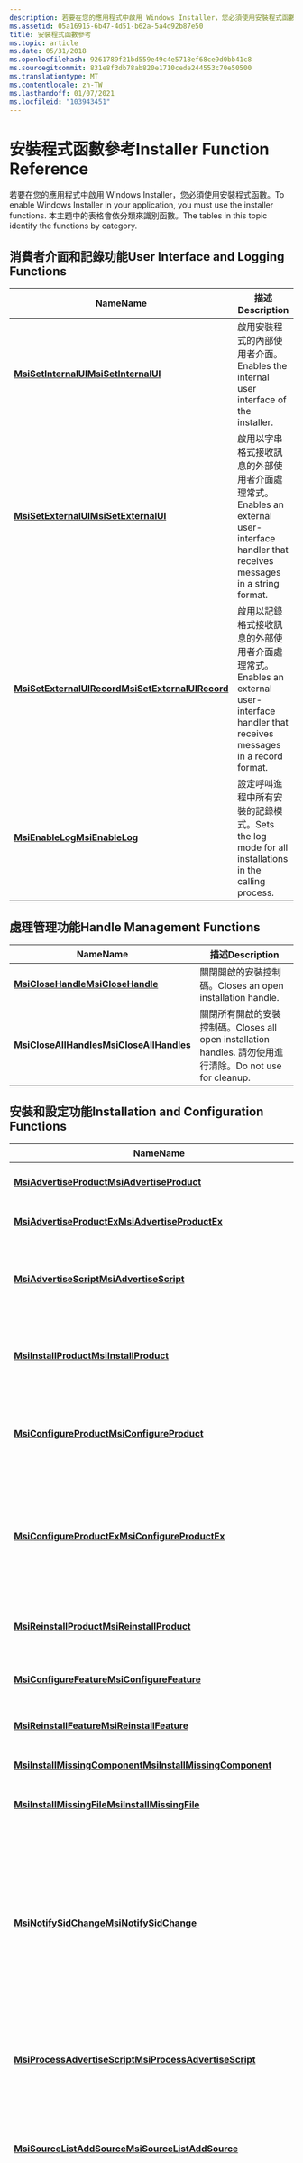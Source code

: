 ```yaml
---
description: 若要在您的應用程式中啟用 Windows Installer，您必須使用安裝程式函數。 本主題中的表格會依分類來識別函數。
ms.assetid: 05a16915-6b47-4d51-b62a-5a4d92b87e50
title: 安裝程式函數參考
ms.topic: article
ms.date: 05/31/2018
ms.openlocfilehash: 9261789f21bd559e49c4e5718ef68ce9d0bb41c8
ms.sourcegitcommit: 831e8f3db78ab820e1710cede244553c70e50500
ms.translationtype: MT
ms.contentlocale: zh-TW
ms.lasthandoff: 01/07/2021
ms.locfileid: "103943451"
---
```

# <a name="installer-function-reference"></a><span data-ttu-id="87171-104">安裝程式函數參考</span><span class="sxs-lookup"><span data-stu-id="87171-104">Installer Function Reference</span></span>

<span data-ttu-id="87171-105">若要在您的應用程式中啟用 Windows Installer，您必須使用安裝程式函數。</span><span class="sxs-lookup"><span data-stu-id="87171-105">To enable Windows Installer in your application, you must use the installer functions.</span></span> <span data-ttu-id="87171-106">本主題中的表格會依分類來識別函數。</span><span class="sxs-lookup"><span data-stu-id="87171-106">The tables in this topic identify the functions by category.</span></span>

## <a name="user-interface-and-logging-functions"></a><span data-ttu-id="87171-107">消費者介面和記錄功能</span><span class="sxs-lookup"><span data-stu-id="87171-107">User Interface and Logging Functions</span></span>



| <span data-ttu-id="87171-108">Name</span><span class="sxs-lookup"><span data-stu-id="87171-108">Name</span></span>                                                     | <span data-ttu-id="87171-109">描述</span><span class="sxs-lookup"><span data-stu-id="87171-109">Description</span></span>                                                                           |
|----------------------------------------------------------|---------------------------------------------------------------------------------------|
| [<span data-ttu-id="87171-110">**MsiSetInternalUI**</span><span class="sxs-lookup"><span data-stu-id="87171-110">**MsiSetInternalUI**</span></span>](/windows/desktop/api/Msi/nf-msi-msisetinternalui)             | <span data-ttu-id="87171-111">啟用安裝程式的內部使用者介面。</span><span class="sxs-lookup"><span data-stu-id="87171-111">Enables the internal user interface of the installer.</span></span>                                 |
| [<span data-ttu-id="87171-112">**MsiSetExternalUI**</span><span class="sxs-lookup"><span data-stu-id="87171-112">**MsiSetExternalUI**</span></span>](/windows/desktop/api/Msi/nf-msi-msisetexternaluia)             | <span data-ttu-id="87171-113">啟用以字串格式接收訊息的外部使用者介面處理常式。</span><span class="sxs-lookup"><span data-stu-id="87171-113">Enables an external user-interface handler that receives messages in a string format.</span></span> |
| [<span data-ttu-id="87171-114">**MsiSetExternalUIRecord**</span><span class="sxs-lookup"><span data-stu-id="87171-114">**MsiSetExternalUIRecord**</span></span>](/windows/desktop/api/Msi/nf-msi-msisetexternaluirecord) | <span data-ttu-id="87171-115">啟用以記錄格式接收訊息的外部使用者介面處理常式。</span><span class="sxs-lookup"><span data-stu-id="87171-115">Enables an external user-interface handler that receives messages in a record format.</span></span> |
| [<span data-ttu-id="87171-116">**MsiEnableLog**</span><span class="sxs-lookup"><span data-stu-id="87171-116">**MsiEnableLog**</span></span>](/windows/desktop/api/Msi/nf-msi-msienableloga)                     | <span data-ttu-id="87171-117">設定呼叫進程中所有安裝的記錄模式。</span><span class="sxs-lookup"><span data-stu-id="87171-117">Sets the log mode for all installations in the calling process.</span></span>                       |



 

## <a name="handle-management-functions"></a><span data-ttu-id="87171-118">處理管理功能</span><span class="sxs-lookup"><span data-stu-id="87171-118">Handle Management Functions</span></span>



| <span data-ttu-id="87171-119">Name</span><span class="sxs-lookup"><span data-stu-id="87171-119">Name</span></span>                                             | <span data-ttu-id="87171-120">描述</span><span class="sxs-lookup"><span data-stu-id="87171-120">Description</span></span>                                                   |
|--------------------------------------------------|---------------------------------------------------------------|
| [<span data-ttu-id="87171-121">**MsiCloseHandle**</span><span class="sxs-lookup"><span data-stu-id="87171-121">**MsiCloseHandle**</span></span>](/windows/desktop/api/Msi/nf-msi-msiclosehandle)         | <span data-ttu-id="87171-122">關閉開啟的安裝控制碼。</span><span class="sxs-lookup"><span data-stu-id="87171-122">Closes an open installation handle.</span></span>                           |
| [<span data-ttu-id="87171-123">**MsiCloseAllHandles**</span><span class="sxs-lookup"><span data-stu-id="87171-123">**MsiCloseAllHandles**</span></span>](/windows/desktop/api/Msi/nf-msi-msicloseallhandles) | <span data-ttu-id="87171-124">關閉所有開啟的安裝控制碼。</span><span class="sxs-lookup"><span data-stu-id="87171-124">Closes all open installation handles.</span></span> <span data-ttu-id="87171-125">請勿使用進行清除。</span><span class="sxs-lookup"><span data-stu-id="87171-125">Do not use for cleanup.</span></span> |



 

## <a name="installation-and-configuration-functions"></a><span data-ttu-id="87171-126">安裝和設定功能</span><span class="sxs-lookup"><span data-stu-id="87171-126">Installation and Configuration Functions</span></span>



| <span data-ttu-id="87171-127">Name</span><span class="sxs-lookup"><span data-stu-id="87171-127">Name</span></span>                                                                     | <span data-ttu-id="87171-128">描述</span><span class="sxs-lookup"><span data-stu-id="87171-128">Description</span></span>                                                                                                                                                                                                                  |
|--------------------------------------------------------------------------|------------------------------------------------------------------------------------------------------------------------------------------------------------------------------------------------------------------------------|
| [<span data-ttu-id="87171-129">**MsiAdvertiseProduct**</span><span class="sxs-lookup"><span data-stu-id="87171-129">**MsiAdvertiseProduct**</span></span>](/windows/desktop/api/Msi/nf-msi-msiadvertiseproducta)                       | <span data-ttu-id="87171-130">通告產品。</span><span class="sxs-lookup"><span data-stu-id="87171-130">Advertises a product.</span></span>                                                                                                                                                                                                        |
| [<span data-ttu-id="87171-131">**MsiAdvertiseProductEx**</span><span class="sxs-lookup"><span data-stu-id="87171-131">**MsiAdvertiseProductEx**</span></span>](/windows/desktop/api/Msi/nf-msi-msiadvertiseproductexa)                   | <span data-ttu-id="87171-132">通告產品。</span><span class="sxs-lookup"><span data-stu-id="87171-132">Advertises a product.</span></span>                                                                                                                                                                                                        |
| [<span data-ttu-id="87171-133">**MsiAdvertiseScript**</span><span class="sxs-lookup"><span data-stu-id="87171-133">**MsiAdvertiseScript**</span></span>](/windows/desktop/api/Msi/nf-msi-msiadvertisescripta)                         | <span data-ttu-id="87171-134">將公告腳本檔案複製到指定的位置。</span><span class="sxs-lookup"><span data-stu-id="87171-134">Copies an advertise script file into specified locations.</span></span>                                                                                                                                                                    |
| [<span data-ttu-id="87171-135">**MsiInstallProduct**</span><span class="sxs-lookup"><span data-stu-id="87171-135">**MsiInstallProduct**</span></span>](/windows/desktop/api/Msi/nf-msi-msiinstallproducta)                           | <span data-ttu-id="87171-136">安裝或移除應用程式或應用程式套件。</span><span class="sxs-lookup"><span data-stu-id="87171-136">Installs or removes an application or application suite.</span></span>                                                                                                                                                                     |
| [<span data-ttu-id="87171-137">**MsiConfigureProduct**</span><span class="sxs-lookup"><span data-stu-id="87171-137">**MsiConfigureProduct**</span></span>](/windows/desktop/api/Msi/nf-msi-msiconfigureproducta)                       | <span data-ttu-id="87171-138">安裝或移除應用程式或應用程式套件。</span><span class="sxs-lookup"><span data-stu-id="87171-138">Installs or removes an application or application suite.</span></span>                                                                                                                                                                     |
| [<span data-ttu-id="87171-139">**MsiConfigureProductEx**</span><span class="sxs-lookup"><span data-stu-id="87171-139">**MsiConfigureProductEx**</span></span>](/windows/desktop/api/Msi/nf-msi-msiconfigureproductexa)                   | <span data-ttu-id="87171-140">安裝或移除應用程式或應用程式套件。</span><span class="sxs-lookup"><span data-stu-id="87171-140">Installs or removes an application or application suite.</span></span> <span data-ttu-id="87171-141">您可以指定產品命令列。</span><span class="sxs-lookup"><span data-stu-id="87171-141">A product command-line can be specified.</span></span>                                                                                                                            |
| [<span data-ttu-id="87171-142">**MsiReinstallProduct**</span><span class="sxs-lookup"><span data-stu-id="87171-142">**MsiReinstallProduct**</span></span>](/windows/desktop/api/Msi/nf-msi-msireinstallproducta)                       | <span data-ttu-id="87171-143">重新安裝或修復安裝。</span><span class="sxs-lookup"><span data-stu-id="87171-143">Reinstalls or repairs an installation.</span></span>                                                                                                                                                                                       |
| [<span data-ttu-id="87171-144">**MsiConfigureFeature**</span><span class="sxs-lookup"><span data-stu-id="87171-144">**MsiConfigureFeature**</span></span>](/windows/desktop/api/Msi/nf-msi-msiconfigurefeaturea)                       | <span data-ttu-id="87171-145">設定功能的已安裝狀態。</span><span class="sxs-lookup"><span data-stu-id="87171-145">Configures the installed state of a feature.</span></span>                                                                                                                                                                                 |
| [<span data-ttu-id="87171-146">**MsiReinstallFeature**</span><span class="sxs-lookup"><span data-stu-id="87171-146">**MsiReinstallFeature**</span></span>](/windows/desktop/api/Msi/nf-msi-msireinstallfeaturea)                       | <span data-ttu-id="87171-147">驗證或修復功能。</span><span class="sxs-lookup"><span data-stu-id="87171-147">Validates or repairs features.</span></span>                                                                                                                                                                                               |
| [<span data-ttu-id="87171-148">**MsiInstallMissingComponent**</span><span class="sxs-lookup"><span data-stu-id="87171-148">**MsiInstallMissingComponent**</span></span>](/windows/desktop/api/Msi/nf-msi-msiinstallmissingcomponenta)         | <span data-ttu-id="87171-149">安裝遺失的元件。</span><span class="sxs-lookup"><span data-stu-id="87171-149">Installs missing components.</span></span>                                                                                                                                                                                                 |
| [<span data-ttu-id="87171-150">**MsiInstallMissingFile**</span><span class="sxs-lookup"><span data-stu-id="87171-150">**MsiInstallMissingFile**</span></span>](/windows/desktop/api/Msi/nf-msi-msiinstallmissingfilea)                   | <span data-ttu-id="87171-151">安裝遺失的檔案。</span><span class="sxs-lookup"><span data-stu-id="87171-151">Installs missing files.</span></span>                                                                                                                                                                                                      |
| [<span data-ttu-id="87171-152">**MsiNotifySidChange**</span><span class="sxs-lookup"><span data-stu-id="87171-152">**MsiNotifySidChange**</span></span>](/windows/desktop/api/Msi/nf-msi-msinotifysidchangea)                         | <span data-ttu-id="87171-153">使用使用者 Sid 的變更，通知並更新 Windows Installer 的內部資訊。</span><span class="sxs-lookup"><span data-stu-id="87171-153">Notifies and updates the Windows Installer internal information with changes to user SIDs.</span></span> <span data-ttu-id="87171-154">從 Windows Installer 3.1 開始提供。</span><span class="sxs-lookup"><span data-stu-id="87171-154">Available beginning with Windows Installer 3.1.</span></span>                                                                                   |
| [<span data-ttu-id="87171-155">**MsiProcessAdvertiseScript**</span><span class="sxs-lookup"><span data-stu-id="87171-155">**MsiProcessAdvertiseScript**</span></span>](/windows/desktop/api/Msi/nf-msi-msiprocessadvertisescripta)           | <span data-ttu-id="87171-156">將公告腳本檔處理至指定的位置。</span><span class="sxs-lookup"><span data-stu-id="87171-156">Processes an advertise script file into specified locations.</span></span>                                                                                                                                                                 |
| [<span data-ttu-id="87171-157">**MsiSourceListAddSource**</span><span class="sxs-lookup"><span data-stu-id="87171-157">**MsiSourceListAddSource**</span></span>](/windows/desktop/api/Msi/nf-msi-msisourcelistaddsourcea)                 | <span data-ttu-id="87171-158">在指定的內容中新增或重新排序修補程式或產品的來源。</span><span class="sxs-lookup"><span data-stu-id="87171-158">Adds or reorders the sources of a patch or product in a specified context.</span></span>                                                                                                                                                   |
| [<span data-ttu-id="87171-159">**MsiSourceListAddSourceEx**</span><span class="sxs-lookup"><span data-stu-id="87171-159">**MsiSourceListAddSourceEx**</span></span>](/windows/desktop/api/Msi/nf-msi-msisourcelistaddsourceexa)             | <span data-ttu-id="87171-160">在指定的內容中新增或重新排序修補程式或產品的來源。</span><span class="sxs-lookup"><span data-stu-id="87171-160">Adds or reorders the sources of a patch or product in a specified context.</span></span> <span data-ttu-id="87171-161">針對不存在於指定內容中的修補程式建立來源清單。</span><span class="sxs-lookup"><span data-stu-id="87171-161">Creates a source list for a patch that does not exist in a specified context.</span></span> <span data-ttu-id="87171-162">適用于 Windows Installer 3.0。</span><span class="sxs-lookup"><span data-stu-id="87171-162">Available in Windows Installer  3.0.</span></span>                                |
| [<span data-ttu-id="87171-163">**MsiSourceListClearSource**</span><span class="sxs-lookup"><span data-stu-id="87171-163">**MsiSourceListClearSource**</span></span>](/windows/desktop/api/Msi/nf-msi-msisourcelistclearsourcea)             | <span data-ttu-id="87171-164">在指定的內容中移除產品或修補程式的現有來源。</span><span class="sxs-lookup"><span data-stu-id="87171-164">Removes an existing source for a product or patch in a specified context.</span></span> <span data-ttu-id="87171-165">適用于 Windows Installer 3.0。</span><span class="sxs-lookup"><span data-stu-id="87171-165">Available in Windows Installer  3.0.</span></span>                                                                                                               |
| [<span data-ttu-id="87171-166">**MsiSourceListClearAll**</span><span class="sxs-lookup"><span data-stu-id="87171-166">**MsiSourceListClearAll**</span></span>](/windows/desktop/api/Msi/nf-msi-msisourcelistclearalla)                   | <span data-ttu-id="87171-167">針對指定的產品實例，移除特定來源類型的所有現有來源。</span><span class="sxs-lookup"><span data-stu-id="87171-167">Removes all the existing sources of a specific source type for a specified product instance.</span></span>                                                                                                                                 |
| [<span data-ttu-id="87171-168">**MsiSourceListClearAllEx**</span><span class="sxs-lookup"><span data-stu-id="87171-168">**MsiSourceListClearAllEx**</span></span>](/windows/desktop/api/Msi/nf-msi-msisourcelistclearallexa)               | <span data-ttu-id="87171-169">針對指定的產品實例，移除特定來源類型的所有現有來源。</span><span class="sxs-lookup"><span data-stu-id="87171-169">Removes all the existing sources of a specific source type for a specified product instance.</span></span> <span data-ttu-id="87171-170">適用于 Windows Installer 3.0。</span><span class="sxs-lookup"><span data-stu-id="87171-170">Available in Windows Installer  3.0.</span></span>                                                                                            |
| [<span data-ttu-id="87171-171">**MsiSourceListForceResolution**</span><span class="sxs-lookup"><span data-stu-id="87171-171">**MsiSourceListForceResolution**</span></span>](/windows/desktop/api/Msi/nf-msi-msisourcelistforceresolutiona)     | <span data-ttu-id="87171-172">移除產品或修補程式目前來源的註冊，該來源會註冊為 "LastUsedSource" 屬性。</span><span class="sxs-lookup"><span data-stu-id="87171-172">Removes the registration of the current source of the product or patch, which is registered as the property "LastUsedSource".</span></span> <span data-ttu-id="87171-173">此函數不會影響已註冊的來源清單。</span><span class="sxs-lookup"><span data-stu-id="87171-173">This function does not affect the registered source list.</span></span>                                      |
| [<span data-ttu-id="87171-174">**MsiSourceListForceResolutionEx**</span><span class="sxs-lookup"><span data-stu-id="87171-174">**MsiSourceListForceResolutionEx**</span></span>](/windows/desktop/api/Msi/nf-msi-msisourcelistforceresolutionexa) | <span data-ttu-id="87171-175">移除產品或修補程式目前來源的註冊，該來源會註冊為 "LastUsedSource" 屬性。</span><span class="sxs-lookup"><span data-stu-id="87171-175">Removes the registration of the current source of the product or patch, which is registered as the property "LastUsedSource".</span></span> <span data-ttu-id="87171-176">此函數不會影響已註冊的來源清單。</span><span class="sxs-lookup"><span data-stu-id="87171-176">This function does not affect the registered source list.</span></span> <span data-ttu-id="87171-177">適用于 Windows Installer 3.0。</span><span class="sxs-lookup"><span data-stu-id="87171-177">Available in Windows Installer  3.0.</span></span> |
| [<span data-ttu-id="87171-178">**MsiSourceListGetInfo**</span><span class="sxs-lookup"><span data-stu-id="87171-178">**MsiSourceListGetInfo**</span></span>](/windows/desktop/api/Msi/nf-msi-msisourcelistgetinfoa)                     | <span data-ttu-id="87171-179">抓取特定內容中產品或修補程式的來源清單相關資訊。</span><span class="sxs-lookup"><span data-stu-id="87171-179">Retrieves information about the source list for a product or patch in a specific context.</span></span>                                                                                                                                    |
| [<span data-ttu-id="87171-180">**MsiSourceListSetInfo**</span><span class="sxs-lookup"><span data-stu-id="87171-180">**MsiSourceListSetInfo**</span></span>](/windows/desktop/api/Msi/nf-msi-msisourcelistsetinfoa)                     | <span data-ttu-id="87171-181">在指定的內容中，設定產品或修補程式最近使用的來源。</span><span class="sxs-lookup"><span data-stu-id="87171-181">Sets the most recently used source for a product or patch in a specified context.</span></span> <span data-ttu-id="87171-182">適用于 Windows Installer 3.0。</span><span class="sxs-lookup"><span data-stu-id="87171-182">Available in Windows Installer  3.0.</span></span>                                                                                                       |
| [<span data-ttu-id="87171-183">**MsiSourceListEnumMediaDisks**</span><span class="sxs-lookup"><span data-stu-id="87171-183">**MsiSourceListEnumMediaDisks**</span></span>](/windows/desktop/api/Msi/nf-msi-msisourcelistenummediadisksa)       | <span data-ttu-id="87171-184">列舉針對修補程式或產品的媒體來源所註冊的磁片清單。</span><span class="sxs-lookup"><span data-stu-id="87171-184">Enumerates the list of disks registered for the media source for a patch or product.</span></span> <span data-ttu-id="87171-185">適用于 Windows Installer 3.0。</span><span class="sxs-lookup"><span data-stu-id="87171-185">Available in Windows Installer  3.0.</span></span>                                                                                                    |
| [<span data-ttu-id="87171-186">**MsiSourceListAddMediaDisk**</span><span class="sxs-lookup"><span data-stu-id="87171-186">**MsiSourceListAddMediaDisk**</span></span>](/windows/desktop/api/Msi/nf-msi-msisourcelistaddmediadiska)           | <span data-ttu-id="87171-187">新增或更新已註冊產品或修補程式之媒體來源的磁片。</span><span class="sxs-lookup"><span data-stu-id="87171-187">Adds or updates a disk of the media source of a registered product or patch.</span></span> <span data-ttu-id="87171-188">適用于 Windows Installer 3.0。</span><span class="sxs-lookup"><span data-stu-id="87171-188">Available in Windows Installer  3.0.</span></span>                                                                                                            |
| [<span data-ttu-id="87171-189">**MsiSourceListClearMediaDisk**</span><span class="sxs-lookup"><span data-stu-id="87171-189">**MsiSourceListClearMediaDisk**</span></span>](/windows/desktop/api/Msi/nf-msi-msisourcelistclearmediadiska)      | <span data-ttu-id="87171-190">針對特定內容中的產品或修補程式，在媒體來源下移除現有的已註冊磁片。</span><span class="sxs-lookup"><span data-stu-id="87171-190">Removes an existing registered disk under the media source for a product or patch in a specific context.</span></span> <span data-ttu-id="87171-191">適用于 Windows Installer 3.0。</span><span class="sxs-lookup"><span data-stu-id="87171-191">Available in Windows Installer  3.0.</span></span>                                                                                |
| [<span data-ttu-id="87171-192">**MsiSourceListEnumSources**</span><span class="sxs-lookup"><span data-stu-id="87171-192">**MsiSourceListEnumSources**</span></span>](/windows/desktop/api/Msi/nf-msi-msisourcelistenumsourcesa)             | <span data-ttu-id="87171-193">列舉指定修補程式或產品的來源清單中的來源。</span><span class="sxs-lookup"><span data-stu-id="87171-193">Enumerates the sources in the source list of a specified patch or product.</span></span> <span data-ttu-id="87171-194">適用于 Windows Installer 3.0。</span><span class="sxs-lookup"><span data-stu-id="87171-194">Available in Windows Installer  3.0.</span></span>                                                                                                              |



 

## <a name="component-specific-functions"></a><span data-ttu-id="87171-195">Component-Specific 函式</span><span class="sxs-lookup"><span data-stu-id="87171-195">Component-Specific Functions</span></span>



| <span data-ttu-id="87171-196">Name</span><span class="sxs-lookup"><span data-stu-id="87171-196">Name</span></span>                                                                     | <span data-ttu-id="87171-197">描述</span><span class="sxs-lookup"><span data-stu-id="87171-197">Description</span></span>                                                                                                                                                                                                                   |
|--------------------------------------------------------------------------|-------------------------------------------------------------------------------------------------------------------------------------------------------------------------------------------------------------------------------|
| [<span data-ttu-id="87171-198">**MsiProvideAssembly**</span><span class="sxs-lookup"><span data-stu-id="87171-198">**MsiProvideAssembly**</span></span>](/windows/desktop/api/Msi/nf-msi-msiprovideassemblya)                         | <span data-ttu-id="87171-199">安裝並傳回元件的完整元件路徑。</span><span class="sxs-lookup"><span data-stu-id="87171-199">Installs and returns the full component path for an assembly.</span></span>                                                                                                                                                                 |
| [<span data-ttu-id="87171-200">**MsiProvideComponent**</span><span class="sxs-lookup"><span data-stu-id="87171-200">**MsiProvideComponent**</span></span>](/windows/desktop/api/Msi/nf-msi-msiprovidecomponenta)                       | <span data-ttu-id="87171-201">安裝並傳回元件的完整元件路徑。</span><span class="sxs-lookup"><span data-stu-id="87171-201">Installs and returns the full component path of a component.</span></span>                                                                                                                                                                  |
| [<span data-ttu-id="87171-202">**MsiProvideQualifiedComponent**</span><span class="sxs-lookup"><span data-stu-id="87171-202">**MsiProvideQualifiedComponent**</span></span>](/windows/desktop/api/Msi/nf-msi-msiprovidequalifiedcomponenta)     | <span data-ttu-id="87171-203">安裝並傳回合格元件的完整元件路徑。</span><span class="sxs-lookup"><span data-stu-id="87171-203">Installs and returns the full component path of a qualified component.</span></span>                                                                                                                                                        |
| [<span data-ttu-id="87171-204">**MsiProvideQualifiedComponentEx**</span><span class="sxs-lookup"><span data-stu-id="87171-204">**MsiProvideQualifiedComponentEx**</span></span>](/windows/desktop/api/Msi/nf-msi-msiprovidequalifiedcomponentexa) | <span data-ttu-id="87171-205">安裝並傳回產品所發佈之合格元件的完整元件路徑。</span><span class="sxs-lookup"><span data-stu-id="87171-205">Installs and returns the full component path of a qualified component that is published by a product.</span></span>                                                                                                                         |
| [<span data-ttu-id="87171-206">**MsiGetComponentPath**</span><span class="sxs-lookup"><span data-stu-id="87171-206">**MsiGetComponentPath**</span></span>](/windows/desktop/api/Msi/nf-msi-msigetcomponentpatha)                       | <span data-ttu-id="87171-207">傳回已安裝元件的完整路徑或登錄機碼。</span><span class="sxs-lookup"><span data-stu-id="87171-207">Returns the full path or registry key to an installed component.</span></span>                                                                                                                                                              |
| [<span data-ttu-id="87171-208">**MsiGetComponentPathEx**</span><span class="sxs-lookup"><span data-stu-id="87171-208">**MsiGetComponentPathEx**</span></span>](/windows/desktop/api/Msi/nf-msi-msigetcomponentpathexa)                   | <span data-ttu-id="87171-209">將完整路徑或登錄機碼傳給使用者帳戶和安裝內容上已安裝的元件。</span><span class="sxs-lookup"><span data-stu-id="87171-209">Returns the full path or registry key to an installed component across user accounts and installation context.</span></span> <span data-ttu-id="87171-210">**[Windows Installer 4.5 及更早版本](not-supported-in-windows-installer-4-5.md)：** 不支援。</span><span class="sxs-lookup"><span data-stu-id="87171-210">**[Windows Installer 4.5 and earlier](not-supported-in-windows-installer-4-5.md):** Not supported.</span></span><br/> |
| [<span data-ttu-id="87171-211">**MsiLocateComponent**</span><span class="sxs-lookup"><span data-stu-id="87171-211">**MsiLocateComponent**</span></span>](/windows/desktop/api/Msi/nf-msi-msilocatecomponenta)                         | <span data-ttu-id="87171-212">傳回已安裝元件的完整路徑（沒有產品代碼）。</span><span class="sxs-lookup"><span data-stu-id="87171-212">Returns the full path to an installed component without a product code.</span></span>                                                                                                                                                       |
| [<span data-ttu-id="87171-213">**MsiQueryComponentState**</span><span class="sxs-lookup"><span data-stu-id="87171-213">**MsiQueryComponentState**</span></span>](/windows/desktop/api/Msi/nf-msi-msiquerycomponentstatea)                 | <span data-ttu-id="87171-214">傳回元件的已安裝狀態。</span><span class="sxs-lookup"><span data-stu-id="87171-214">Returns the installed state for a component.</span></span> <span data-ttu-id="87171-215">可以查詢在目前使用者以外的使用者帳戶下安裝之產品實例的元件。</span><span class="sxs-lookup"><span data-stu-id="87171-215">Can query components of an instance of a product installed under user accounts other than the current user.</span></span> <span data-ttu-id="87171-216">適用于 Windows Installer 3.0 或更新版本。</span><span class="sxs-lookup"><span data-stu-id="87171-216">Available in Windows Installer  3.0 or later.</span></span>                        |



 

## <a name="application-only-functions"></a><span data-ttu-id="87171-217">Application-Only 函式</span><span class="sxs-lookup"><span data-stu-id="87171-217">Application-Only Functions</span></span>



| <span data-ttu-id="87171-218">Name</span><span class="sxs-lookup"><span data-stu-id="87171-218">Name</span></span>                                             | <span data-ttu-id="87171-219">描述</span><span class="sxs-lookup"><span data-stu-id="87171-219">Description</span></span>                                                            |
|--------------------------------------------------|------------------------------------------------------------------------|
| [<span data-ttu-id="87171-220">**MsiCollectUserInfo**</span><span class="sxs-lookup"><span data-stu-id="87171-220">**MsiCollectUserInfo**</span></span>](/windows/desktop/api/Msi/nf-msi-msicollectuserinfoa) | <span data-ttu-id="87171-221">從安裝精靈儲存使用者資訊。</span><span class="sxs-lookup"><span data-stu-id="87171-221">Stores user information from an installation wizard.</span></span>                   |
| [<span data-ttu-id="87171-222">**MsiUseFeature**</span><span class="sxs-lookup"><span data-stu-id="87171-222">**MsiUseFeature**</span></span>](/windows/desktop/api/Msi/nf-msi-msiusefeaturea)           | <span data-ttu-id="87171-223">遞增功能的使用計數，並指出安裝狀態。</span><span class="sxs-lookup"><span data-stu-id="87171-223">Increments usage count for a feature and indicates installation state.</span></span> |
| [<span data-ttu-id="87171-224">**MsiUseFeatureEx**</span><span class="sxs-lookup"><span data-stu-id="87171-224">**MsiUseFeatureEx**</span></span>](/windows/desktop/api/Msi/nf-msi-msiusefeatureexa)       | <span data-ttu-id="87171-225">遞增功能的使用計數，並指出安裝狀態。</span><span class="sxs-lookup"><span data-stu-id="87171-225">Increments usage count for a feature and indicates installation state.</span></span> |
| [<span data-ttu-id="87171-226">**MsiGetProductCode**</span><span class="sxs-lookup"><span data-stu-id="87171-226">**MsiGetProductCode**</span></span>](/windows/desktop/api/Msi/nf-msi-msigetproductcodea)   | <span data-ttu-id="87171-227">使用元件程式碼傳回產品代碼。</span><span class="sxs-lookup"><span data-stu-id="87171-227">Returns product code using the component code.</span></span>                         |



 

## <a name="system-status-functions"></a><span data-ttu-id="87171-228">系統狀態函數</span><span class="sxs-lookup"><span data-stu-id="87171-228">System Status Functions</span></span>



| <span data-ttu-id="87171-229">Name</span><span class="sxs-lookup"><span data-stu-id="87171-229">Name</span></span>                                                             | <span data-ttu-id="87171-230">描述</span><span class="sxs-lookup"><span data-stu-id="87171-230">Description</span></span>                                                                                                                                                                                                                       |
|------------------------------------------------------------------|-----------------------------------------------------------------------------------------------------------------------------------------------------------------------------------------------------------------------------------|
| [<span data-ttu-id="87171-231">**MsiEnumProducts**</span><span class="sxs-lookup"><span data-stu-id="87171-231">**MsiEnumProducts**</span></span>](/windows/desktop/api/Msi/nf-msi-msienumproductsa)                       | <span data-ttu-id="87171-232">列舉已公告的產品。</span><span class="sxs-lookup"><span data-stu-id="87171-232">Enumerates advertised products.</span></span>                                                                                                                                                                                                   |
| [<span data-ttu-id="87171-233">**MsiEnumProductsEx**</span><span class="sxs-lookup"><span data-stu-id="87171-233">**MsiEnumProductsEx**</span></span>](/windows/desktop/api/Msi/nf-msi-msienumproductsexa)                   | <span data-ttu-id="87171-234">列舉指定內容中已公告或已安裝產品的所有實例。</span><span class="sxs-lookup"><span data-stu-id="87171-234">Enumerates through all the instances of advertised or installed products in a specified context.</span></span> <span data-ttu-id="87171-235">適用于 Windows Installer 3.0 或更新版本。</span><span class="sxs-lookup"><span data-stu-id="87171-235">Available in Windows Installer  3.0 or later.</span></span>                                                                                    |
| [<span data-ttu-id="87171-236">**MsiEnumRelatedProducts**</span><span class="sxs-lookup"><span data-stu-id="87171-236">**MsiEnumRelatedProducts**</span></span>](/windows/desktop/api/Msi/nf-msi-msienumrelatedproductsa)         | <span data-ttu-id="87171-237">列舉具有指定升級程式碼的目前已安裝產品。</span><span class="sxs-lookup"><span data-stu-id="87171-237">Enumerates currently installed products having a specified upgrade code.</span></span>                                                                                                                                                          |
| [<span data-ttu-id="87171-238">**MsiEnumFeatures**</span><span class="sxs-lookup"><span data-stu-id="87171-238">**MsiEnumFeatures**</span></span>](/windows/desktop/api/Msi/nf-msi-msienumfeaturesa)                       | <span data-ttu-id="87171-239">列舉已發行的功能。</span><span class="sxs-lookup"><span data-stu-id="87171-239">Enumerates published features.</span></span>                                                                                                                                                                                                    |
| [<span data-ttu-id="87171-240">**MsiEnumComponents**</span><span class="sxs-lookup"><span data-stu-id="87171-240">**MsiEnumComponents**</span></span>](/windows/desktop/api/Msi/nf-msi-msienumcomponentsa)                   | <span data-ttu-id="87171-241">列舉已安裝的元件。</span><span class="sxs-lookup"><span data-stu-id="87171-241">Enumerates the installed components.</span></span>                                                                                                                                                                                              |
| [<span data-ttu-id="87171-242">**MsiEnumComponentsEx**</span><span class="sxs-lookup"><span data-stu-id="87171-242">**MsiEnumComponentsEx**</span></span>](/windows/desktop/api/Msi/nf-msi-msienumcomponentsexa)               | <span data-ttu-id="87171-243">列舉跨使用者帳戶和安裝內容的已安裝元件。</span><span class="sxs-lookup"><span data-stu-id="87171-243">Enumerates the installed components across user accounts and installation context.</span></span> <span data-ttu-id="87171-244">**[Windows Installer 4.5 及更早版本](not-supported-in-windows-installer-4-5.md)：** 不支援。</span><span class="sxs-lookup"><span data-stu-id="87171-244">**[Windows Installer 4.5 and earlier](not-supported-in-windows-installer-4-5.md):** Not supported.</span></span><br/>                                 |
| [<span data-ttu-id="87171-245">**MsiEnumClients**</span><span class="sxs-lookup"><span data-stu-id="87171-245">**MsiEnumClients**</span></span>](/windows/desktop/api/Msi/nf-msi-msienumclientsa)                         | <span data-ttu-id="87171-246">列舉已安裝元件的用戶端。</span><span class="sxs-lookup"><span data-stu-id="87171-246">Enumerates the clients of an installed component.</span></span>                                                                                                                                                                                 |
| [<span data-ttu-id="87171-247">**MsiEnumClientsEx**</span><span class="sxs-lookup"><span data-stu-id="87171-247">**MsiEnumClientsEx**</span></span>](/windows/desktop/api/Msi/nf-msi-msienumclientsexa)                     | <span data-ttu-id="87171-248">列舉跨使用者帳戶和安裝內容之已安裝元件的用戶端。</span><span class="sxs-lookup"><span data-stu-id="87171-248">Enumerates the clients of an installed component across user accounts and installation context.</span></span> <span data-ttu-id="87171-249">**[Windows Installer 4.5 及更早版本](not-supported-in-windows-installer-4-5.md)：** 不支援。</span><span class="sxs-lookup"><span data-stu-id="87171-249">**[Windows Installer 4.5 and earlier](not-supported-in-windows-installer-4-5.md):** Not supported.</span></span><br/>                    |
| [<span data-ttu-id="87171-250">**MsiEnumComponentQualifiers**</span><span class="sxs-lookup"><span data-stu-id="87171-250">**MsiEnumComponentQualifiers**</span></span>](/windows/desktop/api/Msi/nf-msi-msienumcomponentqualifiersa) | <span data-ttu-id="87171-251">列舉元件的公告限定詞。</span><span class="sxs-lookup"><span data-stu-id="87171-251">Enumerates the advertised qualifiers for a component.</span></span>                                                                                                                                                                             |
| [<span data-ttu-id="87171-252">**MsiQueryFeatureState**</span><span class="sxs-lookup"><span data-stu-id="87171-252">**MsiQueryFeatureState**</span></span>](/windows/desktop/api/Msi/nf-msi-msiqueryfeaturestatea)             | <span data-ttu-id="87171-253">傳回功能的已安裝狀態。</span><span class="sxs-lookup"><span data-stu-id="87171-253">Returns the installed state of a feature.</span></span>                                                                                                                                                                                         |
| [<span data-ttu-id="87171-254">**MsiQueryFeatureStateEx**</span><span class="sxs-lookup"><span data-stu-id="87171-254">**MsiQueryFeatureStateEx**</span></span>](/windows/desktop/api/Msi/nf-msi-msiqueryfeaturestateexa)         | <span data-ttu-id="87171-255">傳回產品功能的已安裝狀態。</span><span class="sxs-lookup"><span data-stu-id="87171-255">Returns the installed state for a product feature.</span></span> <span data-ttu-id="87171-256">可以查詢在目前使用者以外的使用者帳戶下安裝之產品實例的功能。</span><span class="sxs-lookup"><span data-stu-id="87171-256">Can query features of an instance of a product installed under user accounts other than the current user.</span></span> <span data-ttu-id="87171-257">適用于 Windows Installer 3.0 或更新版本。</span><span class="sxs-lookup"><span data-stu-id="87171-257">Available in Windows Installer  3.0 or later.</span></span>                        |
| [<span data-ttu-id="87171-258">**MsiQueryProductState**</span><span class="sxs-lookup"><span data-stu-id="87171-258">**MsiQueryProductState**</span></span>](/windows/desktop/api/Msi/nf-msi-msiqueryproductstatea)             | <span data-ttu-id="87171-259">傳回應用程式或應用程式套件的已安裝狀態。</span><span class="sxs-lookup"><span data-stu-id="87171-259">Returns the installed state for an application or application suite.</span></span>                                                                                                                                                              |
| [<span data-ttu-id="87171-260">**MsiGetFeatureUsage**</span><span class="sxs-lookup"><span data-stu-id="87171-260">**MsiGetFeatureUsage**</span></span>](/windows/desktop/api/Msi/nf-msi-msigetfeatureusagea)                 | <span data-ttu-id="87171-261">傳回功能的使用計量。</span><span class="sxs-lookup"><span data-stu-id="87171-261">Returns usage metrics for a feature.</span></span>                                                                                                                                                                                              |
| [<span data-ttu-id="87171-262">**MsiGetProductInfo**</span><span class="sxs-lookup"><span data-stu-id="87171-262">**MsiGetProductInfo**</span></span>](/windows/desktop/api/Msi/nf-msi-msigetproductinfoa)                   | <span data-ttu-id="87171-263">傳回已發行和已安裝產品的產品資訊。</span><span class="sxs-lookup"><span data-stu-id="87171-263">Returns product information for published and installed products.</span></span>                                                                                                                                                                 |
| [<span data-ttu-id="87171-264">**MsiGetProductInfoEx**</span><span class="sxs-lookup"><span data-stu-id="87171-264">**MsiGetProductInfoEx**</span></span>](/windows/desktop/api/Msi/nf-msi-msigetproductinfoexa)               | <span data-ttu-id="87171-265">傳回已公告和已安裝產品的產品資訊。</span><span class="sxs-lookup"><span data-stu-id="87171-265">Returns product information for advertised and installed products.</span></span> <span data-ttu-id="87171-266">可以在目前使用者以外的使用者帳戶下，取得所安裝之產品實例的資訊。</span><span class="sxs-lookup"><span data-stu-id="87171-266">Can retrieve information on an instance of a product installed under a user account other than the current user.</span></span> <span data-ttu-id="87171-267">適用于 Windows Installer 3.0 或更新版本。</span><span class="sxs-lookup"><span data-stu-id="87171-267">Available in Windows Installer  3.0 or later.</span></span> |
| [<span data-ttu-id="87171-268">**MsiGetUserInfo**</span><span class="sxs-lookup"><span data-stu-id="87171-268">**MsiGetUserInfo**</span></span>](/windows/desktop/api/Msi/nf-msi-msigetuserinfoa)                         | <span data-ttu-id="87171-269">針對已安裝的產品傳回已註冊的使用者資訊。</span><span class="sxs-lookup"><span data-stu-id="87171-269">Returns registered user information for an installed product.</span></span>                                                                                                                                                                     |



 

## <a name="product-query-functions"></a><span data-ttu-id="87171-270">產品查詢函數</span><span class="sxs-lookup"><span data-stu-id="87171-270">Product Query Functions</span></span>



| <span data-ttu-id="87171-271">Name</span><span class="sxs-lookup"><span data-stu-id="87171-271">Name</span></span>                                                               | <span data-ttu-id="87171-272">描述</span><span class="sxs-lookup"><span data-stu-id="87171-272">Description</span></span>                                                                            |
|--------------------------------------------------------------------|----------------------------------------------------------------------------------------|
| [<span data-ttu-id="87171-273">**MsiOpenProduct**</span><span class="sxs-lookup"><span data-stu-id="87171-273">**MsiOpenProduct**</span></span>](/windows/desktop/api/Msi/nf-msi-msiopenproducta)                           | <span data-ttu-id="87171-274">開啟要與存取資料庫的函數搭配使用的產品。</span><span class="sxs-lookup"><span data-stu-id="87171-274">Opens a product to use with the functions that access the database.</span></span>                    |
| [<span data-ttu-id="87171-275">**MsiOpenPackage**</span><span class="sxs-lookup"><span data-stu-id="87171-275">**MsiOpenPackage**</span></span>](/windows/desktop/api/Msi/nf-msi-msiopenpackagea)                           | <span data-ttu-id="87171-276">開啟要與存取資料庫的函式搭配使用的封裝。</span><span class="sxs-lookup"><span data-stu-id="87171-276">Opens a package to use with the functions that access the database.</span></span>                    |
| [<span data-ttu-id="87171-277">**MsiOpenPackageEx**</span><span class="sxs-lookup"><span data-stu-id="87171-277">**MsiOpenPackageEx**</span></span>](/windows/desktop/api/Msi/nf-msi-msiopenpackageexa)                       | <span data-ttu-id="87171-278">開啟要與存取資料庫的函式搭配使用的封裝。</span><span class="sxs-lookup"><span data-stu-id="87171-278">Opens a package to use with the functions that access the database.</span></span>                    |
| [<span data-ttu-id="87171-279">**MsiIsProductElevated**</span><span class="sxs-lookup"><span data-stu-id="87171-279">**MsiIsProductElevated**</span></span>](/windows/desktop/api/Msi/nf-msi-msiisproductelevateda)               | <span data-ttu-id="87171-280">檢查產品是否以較高的許可權安裝。</span><span class="sxs-lookup"><span data-stu-id="87171-280">Checks whether the product is installed with elevated privileges.</span></span>                      |
| [<span data-ttu-id="87171-281">**MsiGetProductInfoFromScript**</span><span class="sxs-lookup"><span data-stu-id="87171-281">**MsiGetProductInfoFromScript**</span></span>](/windows/desktop/api/Msi/nf-msi-msigetproductinfofromscripta) | <span data-ttu-id="87171-282">傳回安裝程式指令檔的產品資訊。</span><span class="sxs-lookup"><span data-stu-id="87171-282">Returns product information for an installer script file.</span></span>                              |
| [<span data-ttu-id="87171-283">**MsiGetProductProperty**</span><span class="sxs-lookup"><span data-stu-id="87171-283">**MsiGetProductProperty**</span></span>](/windows/desktop/api/Msi/nf-msi-msigetproductpropertya)             | <span data-ttu-id="87171-284">抓取產品資料庫中的屬性。</span><span class="sxs-lookup"><span data-stu-id="87171-284">Retrieves properties in the product database.</span></span>                                          |
| [<span data-ttu-id="87171-285">**MsiGetShortcutTarget**</span><span class="sxs-lookup"><span data-stu-id="87171-285">**MsiGetShortcutTarget**</span></span>](/windows/desktop/api/Msi/nf-msi-msigetshortcuttargeta)               | <span data-ttu-id="87171-286">檢查快捷方式，並傳回其產品、功能名稱和元件（如果有的話）。</span><span class="sxs-lookup"><span data-stu-id="87171-286">Examines a shortcut and returns its product, feature name, and component if available.</span></span> |
| [<span data-ttu-id="87171-287">**MsiGetFeatureInfo**</span><span class="sxs-lookup"><span data-stu-id="87171-287">**MsiGetFeatureInfo**</span></span>](/windows/desktop/api/Msi/nf-msi-msigetfeatureinfoa)                     | <span data-ttu-id="87171-288">傳回功能的描述性資訊。</span><span class="sxs-lookup"><span data-stu-id="87171-288">Returns descriptive information for a feature.</span></span>                                         |
| [<span data-ttu-id="87171-289">**MsiVerifyPackage**</span><span class="sxs-lookup"><span data-stu-id="87171-289">**MsiVerifyPackage**</span></span>](/windows/desktop/api/Msi/nf-msi-msiverifypackagea)                       | <span data-ttu-id="87171-290">確認指定的檔案是安裝套件。</span><span class="sxs-lookup"><span data-stu-id="87171-290">Verifies that a specified file is an installation package.</span></span>                             |



 

## <a name="patching-functions"></a><span data-ttu-id="87171-291">修補函式</span><span class="sxs-lookup"><span data-stu-id="87171-291">Patching Functions</span></span>



| <span data-ttu-id="87171-292">Name</span><span class="sxs-lookup"><span data-stu-id="87171-292">Name</span></span>                                                                   | <span data-ttu-id="87171-293">描述</span><span class="sxs-lookup"><span data-stu-id="87171-293">Description</span></span>                                                                                                                                                        |
|------------------------------------------------------------------------|--------------------------------------------------------------------------------------------------------------------------------------------------------------------|
| [<span data-ttu-id="87171-294">**MsiApplyPatch**</span><span class="sxs-lookup"><span data-stu-id="87171-294">**MsiApplyPatch**</span></span>](/windows/desktop/api/Msi/nf-msi-msiapplypatcha)                                 | <span data-ttu-id="87171-295">叫用安裝並套用修補套件。</span><span class="sxs-lookup"><span data-stu-id="87171-295">Invokes an installation and applies a patch package.</span></span>                                                                                                               |
| [<span data-ttu-id="87171-296">**MsiEnumPatches**</span><span class="sxs-lookup"><span data-stu-id="87171-296">**MsiEnumPatches**</span></span>](/windows/desktop/api/Msi/nf-msi-msisourcelistaddmediadiska)                    | <span data-ttu-id="87171-297">傳回套用至產品的每個修補程式的 GUID，以及適用于產品的每個修補程式的轉換清單。</span><span class="sxs-lookup"><span data-stu-id="87171-297">Returns the GUID for each patch that is applied to a product, and a list of transforms from each patch that apply to the product.</span></span>                                  |
| [<span data-ttu-id="87171-298">**MsiGetPatchInfo**</span><span class="sxs-lookup"><span data-stu-id="87171-298">**MsiGetPatchInfo**</span></span>](/windows/desktop/api/Msi/nf-msi-msigetpatchinfoa)                             | <span data-ttu-id="87171-299">傳回修補程式的相關資訊。</span><span class="sxs-lookup"><span data-stu-id="87171-299">Returns information about a patch.</span></span>                                                                                                                                 |
| [<span data-ttu-id="87171-300">**MsiRemovePatches**</span><span class="sxs-lookup"><span data-stu-id="87171-300">**MsiRemovePatches**</span></span>](/windows/desktop/api/Msi/nf-msi-msiremovepatchesa)                           | <span data-ttu-id="87171-301">從產品卸載修補程式。</span><span class="sxs-lookup"><span data-stu-id="87171-301">Uninstalls a patch from a product.</span></span> <span data-ttu-id="87171-302">適用于 Windows Installer 3.0。</span><span class="sxs-lookup"><span data-stu-id="87171-302">Available in Windows Installer 3.0.</span></span>                                                                                             |
| [<span data-ttu-id="87171-303">**MsiDeterminePatchSequence**</span><span class="sxs-lookup"><span data-stu-id="87171-303">**MsiDeterminePatchSequence**</span></span>](/windows/desktop/api/Msi/nf-msi-msideterminepatchsequencea)         | <span data-ttu-id="87171-304">判斷一組修補程式和產品的最佳應用程式順序。</span><span class="sxs-lookup"><span data-stu-id="87171-304">Determines the best application sequence for a set of patches and product.</span></span> <span data-ttu-id="87171-305">適用于 Windows Installer 3.0。</span><span class="sxs-lookup"><span data-stu-id="87171-305">Available in Windows Installer 3.0.</span></span>                                                     |
| [<span data-ttu-id="87171-306">**MsiApplyMultiplePatches**</span><span class="sxs-lookup"><span data-stu-id="87171-306">**MsiApplyMultiplePatches**</span></span>](/windows/desktop/api/Msi/nf-msi-msiapplymultiplepatchesa)             | <span data-ttu-id="87171-307">將一或多個修補程式套用至產品。</span><span class="sxs-lookup"><span data-stu-id="87171-307">Applies one or more patches to products.</span></span> <span data-ttu-id="87171-308">適用于 Windows Installer 3.0。</span><span class="sxs-lookup"><span data-stu-id="87171-308">Available in Windows Installer 3.0.</span></span>                                                                                       |
| [<span data-ttu-id="87171-309">**MsiEnumPatchesEx**</span><span class="sxs-lookup"><span data-stu-id="87171-309">**MsiEnumPatchesEx**</span></span>](/windows/desktop/api/Msi/nf-msi-msienumpatchesexa)                           | <span data-ttu-id="87171-310">列舉針對特定內容中的產品套用的所有修補程式，或在所有內容中套用的所有修補程式。</span><span class="sxs-lookup"><span data-stu-id="87171-310">Enumerates all patches applied for a product in a particular context or across all contexts.</span></span> <span data-ttu-id="87171-311">適用于 Windows Installer 3.0。</span><span class="sxs-lookup"><span data-stu-id="87171-311">Available in Windows Installer 3.0.</span></span>                                   |
| [<span data-ttu-id="87171-312">**MsiGetPatchFileList**</span><span class="sxs-lookup"><span data-stu-id="87171-312">**MsiGetPatchFileList**</span></span>](/windows/desktop/api/Msi/nf-msi-msigetpatchfilelista)                     | <span data-ttu-id="87171-313">當提供 .msp 檔的清單時，此函式會抓取相容修補程式可更新的檔案清單。</span><span class="sxs-lookup"><span data-stu-id="87171-313">When provided a list of .msp files this function retrieves the list of files that can be updated by the patches for the targe.</span></span> <span data-ttu-id="87171-314">適用于 Windows Installer 4.0。</span><span class="sxs-lookup"><span data-stu-id="87171-314">Available in Windows Installer 4.0.</span></span> |
| [<span data-ttu-id="87171-315">**MsiGetPatchInfoEx**</span><span class="sxs-lookup"><span data-stu-id="87171-315">**MsiGetPatchInfoEx**</span></span>](/windows/desktop/api/Msi/nf-msi-msigetpatchinfoexa)                         | <span data-ttu-id="87171-316">查詢指定產品之指定修補程式的相關資訊。</span><span class="sxs-lookup"><span data-stu-id="87171-316">Queries for information about the application of a specified patch to a specified product.</span></span> <span data-ttu-id="87171-317">適用于 Windows Installer 3.0。</span><span class="sxs-lookup"><span data-stu-id="87171-317">Available in Windows Installer 3.0.</span></span>                                     |
| [<span data-ttu-id="87171-318">**MsiExtractPatchXMLData**</span><span class="sxs-lookup"><span data-stu-id="87171-318">**MsiExtractPatchXMLData**</span></span>](/windows/desktop/api/Msi/nf-msi-msiextractpatchxmldataa)               | <span data-ttu-id="87171-319">從修補程式中解壓縮資訊。</span><span class="sxs-lookup"><span data-stu-id="87171-319">Extracts information from a patch.</span></span> <span data-ttu-id="87171-320">適用于 Windows Installer 3.0。</span><span class="sxs-lookup"><span data-stu-id="87171-320">Available in Windows Installer 3.0.</span></span>                                                                                             |
| [<span data-ttu-id="87171-321">**MsiDetermineApplicablePatches**</span><span class="sxs-lookup"><span data-stu-id="87171-321">**MsiDetermineApplicablePatches**</span></span>](/windows/desktop/api/Msi/nf-msi-msidetermineapplicablepatchesa) | <span data-ttu-id="87171-322">決定更新產品或產品集所需的最佳修補集。</span><span class="sxs-lookup"><span data-stu-id="87171-322">Determines the best set of patches required to update a product or set of products.</span></span> <span data-ttu-id="87171-323">適用于 Windows Installer 3.0。</span><span class="sxs-lookup"><span data-stu-id="87171-323">Available in Windows Installer 3.0.</span></span>                                            |



 

## <a name="file-query-functions"></a><span data-ttu-id="87171-324">檔案查詢函數</span><span class="sxs-lookup"><span data-stu-id="87171-324">File Query Functions</span></span>



| <span data-ttu-id="87171-325">Name</span><span class="sxs-lookup"><span data-stu-id="87171-325">Name</span></span>                                                                     | <span data-ttu-id="87171-326">描述</span><span class="sxs-lookup"><span data-stu-id="87171-326">Description</span></span>                                                                                                 |
|--------------------------------------------------------------------------|-------------------------------------------------------------------------------------------------------------|
| [<span data-ttu-id="87171-327">**MsiGetFileHash**</span><span class="sxs-lookup"><span data-stu-id="87171-327">**MsiGetFileHash**</span></span>](/windows/desktop/api/Msi/nf-msi-msigetfilehasha)                                 | <span data-ttu-id="87171-328">取得檔案的路徑，並傳回該檔案的128位雜湊。</span><span class="sxs-lookup"><span data-stu-id="87171-328">Takes the path to a file and returns a 128-bit hash of that file.</span></span>                                           |
| [<span data-ttu-id="87171-329">**MsiGetFileSignatureInformation**</span><span class="sxs-lookup"><span data-stu-id="87171-329">**MsiGetFileSignatureInformation**</span></span>](/windows/desktop/api/Msi/nf-msi-msigetfilesignatureinformationa) | <span data-ttu-id="87171-330">採用經過數位簽署的檔案路徑，並傳回檔案的簽署者憑證和雜湊。</span><span class="sxs-lookup"><span data-stu-id="87171-330">Takes the path to a file that has been digitally signed and returns the file's signer certificate and hash.</span></span> |
| [<span data-ttu-id="87171-331">**MsiGetFileVersion**</span><span class="sxs-lookup"><span data-stu-id="87171-331">**MsiGetFileVersion**</span></span>](/windows/desktop/api/Msi/nf-msi-msigetfileversiona)                           | <span data-ttu-id="87171-332">傳回版本字串和語言字串。</span><span class="sxs-lookup"><span data-stu-id="87171-332">Returns the version string and language string.</span></span>                                                             |



 

## <a name="transaction-management-functions"></a><span data-ttu-id="87171-333">交易管理函數</span><span class="sxs-lookup"><span data-stu-id="87171-333">Transaction Management Functions</span></span>



| <span data-ttu-id="87171-334">Name</span><span class="sxs-lookup"><span data-stu-id="87171-334">Name</span></span>                                               | <span data-ttu-id="87171-335">描述</span><span class="sxs-lookup"><span data-stu-id="87171-335">Description</span></span>                                                                                                                                                                                         |
|----------------------------------------------------|-----------------------------------------------------------------------------------------------------------------------------------------------------------------------------------------------------|
| [<span data-ttu-id="87171-336">**MsiBeginTransaction**</span><span class="sxs-lookup"><span data-stu-id="87171-336">**MsiBeginTransaction**</span></span>](/windows/desktop/api/Msi/nf-msi-msibegintransactiona) | <span data-ttu-id="87171-337">啟動多套件安裝的交易處理，並傳回交易的識別碼。</span><span class="sxs-lookup"><span data-stu-id="87171-337">Starts transaction processing of a multiple-package installation and returns an identifier for the transaction.</span></span> <span data-ttu-id="87171-338">從 Windows Installer 4.5 開始，可以使用此函數。</span><span class="sxs-lookup"><span data-stu-id="87171-338">This function is available beginning with Windows Installer 4.5.</span></span>                    |
| [<span data-ttu-id="87171-339">**MsiJoinTransaction**</span><span class="sxs-lookup"><span data-stu-id="87171-339">**MsiJoinTransaction**</span></span>](/windows/desktop/api/Msi/nf-msi-msijointransaction)   | <span data-ttu-id="87171-340">要求 Windows Installer 讓目前的進程成為安裝多套件安裝的交易擁有者。</span><span class="sxs-lookup"><span data-stu-id="87171-340">Requests that the Windows Installer make the current process the owner of the transaction installing a multi-package installation.</span></span> <span data-ttu-id="87171-341">從 Windows Installer 4.5 開始，可以使用此函數。</span><span class="sxs-lookup"><span data-stu-id="87171-341">This function is available beginning with Windows Installer 4.5.</span></span> |
| [<span data-ttu-id="87171-342">**MsiEndTransaction**</span><span class="sxs-lookup"><span data-stu-id="87171-342">**MsiEndTransaction**</span></span>](/windows/desktop/api/Msi/nf-msi-msiendtransaction)     | <span data-ttu-id="87171-343">認可或復原屬於交易的所有安裝。</span><span class="sxs-lookup"><span data-stu-id="87171-343">Commits or rolls back all the installations belonging to the transaction.</span></span> <span data-ttu-id="87171-344">從 Windows Installer 4.5 開始，可以使用此函數。</span><span class="sxs-lookup"><span data-stu-id="87171-344">This function is available beginning with Windows Installer 4.5.</span></span>                                                          |



 

## <a name="database-functions"></a><span data-ttu-id="87171-345">資料庫函數</span><span class="sxs-lookup"><span data-stu-id="87171-345">Database Functions</span></span>

<span data-ttu-id="87171-346">除了上表中所識別的 Windows Installer 函數以外，您還可以使用 [資料庫](database-functions.md) 函式區段中所述的資料庫存取函式，操作安裝資料庫中的資訊。</span><span class="sxs-lookup"><span data-stu-id="87171-346">In addition to the Windows Installer functions identified in the previous tables, you can manipulate information in the installation database by using the database access functions that are described in the [Database Functions](database-functions.md) section.</span></span>

## <a name="installer-structures"></a><span data-ttu-id="87171-347">安裝程式結構</span><span class="sxs-lookup"><span data-stu-id="87171-347">Installer Structures</span></span>

<span data-ttu-id="87171-348">此外，安裝資料庫中的某些資訊是使用 [安裝程式結構](installer-structures.md) 一節中所述的結構來處理。</span><span class="sxs-lookup"><span data-stu-id="87171-348">In addition, some information in the installation database is handled using the structures described in the [Installer Structures](installer-structures.md) section.</span></span>

 

 




